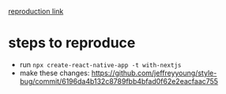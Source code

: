 [reproduction link](https://style-bug.vercel.app/)


# steps to reproduce

* run `npx create-react-native-app -t with-nextjs`
* make these changes: https://github.com/jeffreyyoung/style-bug/commit/6196da4b132c8789fbb4bfad0f62e2eacfaac755